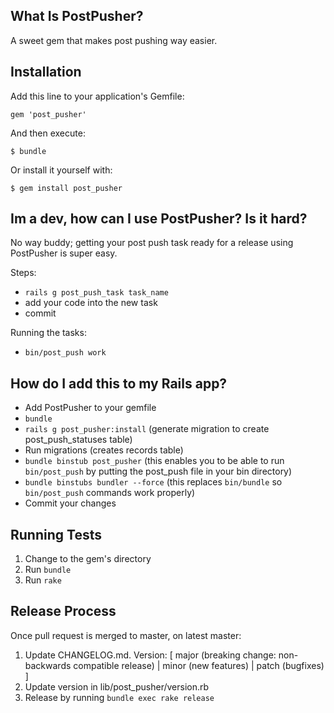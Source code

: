 ## What Is PostPusher?

A sweet gem that makes post pushing way easier.

## Installation

Add this line to your application's Gemfile:

```
gem 'post_pusher'
```

And then execute:

```
$ bundle
```

Or install it yourself with:

```
$ gem install post_pusher
```


## Im a dev, how can I use PostPusher? Is it hard?

No way buddy; getting your post push task ready for a release using PostPusher is super easy.

Steps:

- `rails g post_push_task task_name`
- add your code into the new task
- commit

Running the tasks:

- `bin/post_push work`

## How do I add this to my Rails app?

- Add PostPusher to your gemfile
- `bundle`
- `rails g post_pusher:install` (generate migration to create post_push_statuses table)
- Run migrations (creates records table)
- `bundle binstub post_pusher` (this enables you to be able to run `bin/post_push` by putting the post_push file in your bin directory)
- `bundle binstubs bundler --force` (this replaces `bin/bundle` so `bin/post_push` commands work properly)
- Commit your changes

## Running Tests

1. Change to the gem's directory
2. Run `bundle`
3. Run `rake`

## Release Process

Once pull request is merged to master, on latest master:

1. Update CHANGELOG.md. Version: [ major (breaking change: non-backwards
   compatible release) | minor (new features) | patch (bugfixes) ]
2. Update version in lib/post\_pusher/version.rb
3. Release by running `bundle exec rake release`

